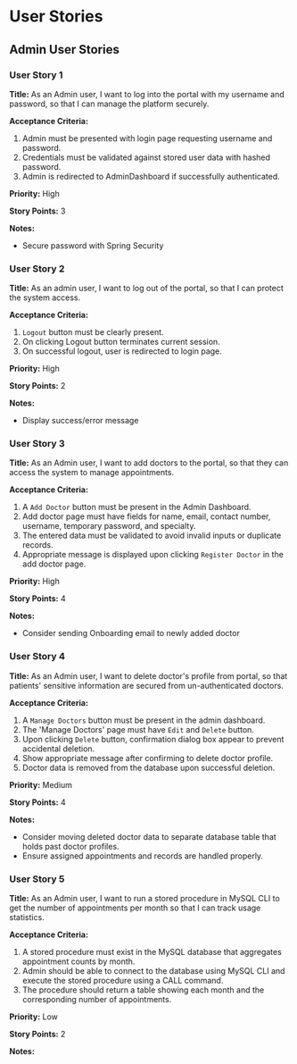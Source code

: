 # User Stories

## Admin User Stories
### User Story 1
**Title:**
As an Admin user, I want to log into the portal with my username and password, so that I can manage the platform securely.

**Acceptance Criteria:**
1. Admin must be presented with login page requesting username and password.
2. Credentials must be validated against stored user data with hashed password.
3. Admin is redirected to AdminDashboard if successfully authenticated.

**Priority:** High

**Story Points:** 3

**Notes:**
- Secure password with Spring Security

### User Story 2
**Title:**
As an admin user, I want to log out of the portal, so that I can protect the system access.

**Acceptance Criteria:**
1. `Logout` button must be clearly present.
2. On clicking Logout button terminates current session.
3. On successful logout, user is redirected to login page.

**Priority:** High

**Story Points:** 2

**Notes:**
- Display success/error message


### User Story 3
**Title:**
As an Admin user, I want to add doctors to the portal, so that they can access the system to manage appointments.

**Acceptance Criteria:**
1. A `Add Doctor` button must be present in the Admin Dashboard.
2. Add doctor page must have fields for name, email, contact number, username, temporary password, and specialty.
3. The entered data must be validated to avoid invalid inputs or duplicate records.
4. Appropriate message is displayed upon clicking `Register Doctor` in the add doctor page.

**Priority:** High

**Story Points:** 4

**Notes:**
- Consider sending Onboarding email to newly added doctor

### User Story 4
**Title:**
As an Admin user, I want to delete doctor's profile from portal, so that patients' sensitive information are secured from un-authenticated doctors.

**Acceptance Criteria:**
1. A `Manage Doctors` button must be present in the admin dashboard.
2. The 'Manage Doctors' page must have `Edit` and `Delete` button.
3. Upon clicking `Delete` button, confirmation dialog box appear to prevent accidental deletion.
4. Show appropriate message after confirming to delete doctor profile.
5. Doctor data is removed from the database upon successful deletion.

**Priority:** Medium

**Story Points:** 4

**Notes:**
- Consider moving deleted doctor data to separate database table that holds past doctor profiles.
- Ensure assigned appointments and records are handled properly.


### User Story 5
**Title:**
As an Admin user, I want to run a stored procedure in MySQL CLI to get the number of appointments per month so that I can track usage statistics.

**Acceptance Criteria:**
1. A stored procedure must exist in the MySQL database that aggregates appointment counts by month.
2. Admin should be able to connect to the database using MySQL CLI and execute the stored procedure using a CALL command.
3. The procedure should return a table showing each month and the corresponding number of appointments.

**Priority:** Low

**Story Points:** 2

**Notes:**
